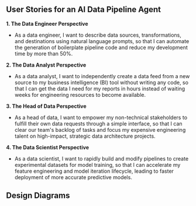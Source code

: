## User Stories for an AI Data Pipeline Agent

**1. The Data Engineer Perspective**
* As a data engineer, I want to describe data sources, transformations, and destinations using natural language prompts, so that I can automate the generation of boilerplate pipeline code and reduce my development time by more than 50%.

**2. The Data Analyst Perspective**
* As a data analyst, I want to independently create a data feed from a new source to my business intelligence (BI) tool without writing any code, so that I can get the data I need for my reports in hours instead of waiting weeks for engineering resources to become available.

**3. The Head of Data Perspective**
* As a head of data, I want to empower my non-technical stakeholders to fulfill their own data requests through a simple interface, so that I can clear our team's backlog of tasks and focus my expensive engineering talent on high-impact, strategic data architecture projects.

**4. The Data Scientist Perspective**
* As a data scientist, I want to rapidly build and modify pipelines to create experimental datasets for model training, so that I can accelerate my feature engineering and model iteration lifecycle, leading to faster deployment of more accurate predictive models.

## Design Diagrams

